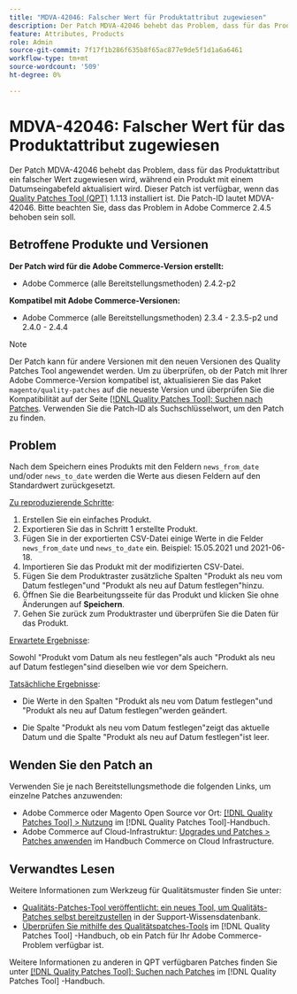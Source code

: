 ```yaml
---
title: "MDVA-42046: Falscher Wert für Produktattribut zugewiesen"
description: Der Patch MDVA-42046 behebt das Problem, dass für das Produktattribut ein falscher Wert zugewiesen wird, während ein Produkt mit einem Datumseingabefeld aktualisiert wird. Dieser Patch ist verfügbar, wenn das [Quality Patches Tool (QPT)](https://experienceleague.adobe.com/en/docs/commerce-knowledge-base/kb/announcements/commerce-announcements/magento-quality-patches-released-new-tool-to-self-serve-quality-patches) 1.1.13 installiert ist. Die Patch-ID lautet MDVA-42046. Bitte beachten Sie, dass das Problem in Adobe Commerce 2.4.5 behoben sein soll.
feature: Attributes, Products
role: Admin
source-git-commit: 7f17f1b286f635b8f65ac877e9de5f1d1a6a6461
workflow-type: tm+mt
source-wordcount: '509'
ht-degree: 0%

---
```


# MDVA-42046: Falscher Wert für das Produktattribut zugewiesen

Der Patch MDVA-42046 behebt das Problem, dass für das Produktattribut ein falscher Wert zugewiesen wird, während ein Produkt mit einem Datumseingabefeld aktualisiert wird. Dieser Patch ist verfügbar, wenn das [Quality Patches Tool (QPT)](https://experienceleague.adobe.com/en/docs/commerce-knowledge-base/kb/announcements/commerce-announcements/magento-quality-patches-released-new-tool-to-self-serve-quality-patches) 1.1.13 installiert ist. Die Patch-ID lautet MDVA-42046. Bitte beachten Sie, dass das Problem in Adobe Commerce 2.4.5 behoben sein soll.

## Betroffene Produkte und Versionen

**Der Patch wird für die Adobe Commerce-Version erstellt:**

* Adobe Commerce (alle Bereitstellungsmethoden) 2.4.2-p2

**Kompatibel mit Adobe Commerce-Versionen:**

* Adobe Commerce (alle Bereitstellungsmethoden) 2.3.4 - 2.3.5-p2 und 2.4.0 - 2.4.4

>[!NOTE]
>
>Der Patch kann für andere Versionen mit den neuen Versionen des Quality Patches Tool angewendet werden. Um zu überprüfen, ob der Patch mit Ihrer Adobe Commerce-Version kompatibel ist, aktualisieren Sie das Paket `magento/quality-patches` auf die neueste Version und überprüfen Sie die Kompatibilität auf der Seite [[!DNL Quality Patches Tool]: Suchen nach Patches](https://experienceleague.adobe.com/en/docs/commerce-knowledge-base/kb/announcements/commerce-announcements/magento-quality-patches-released-new-tool-to-self-serve-quality-patches). Verwenden Sie die Patch-ID als Suchschlüsselwort, um den Patch zu finden.

## Problem

Nach dem Speichern eines Produkts mit den Feldern `news_from_date` und/oder `news_to_date` werden die Werte aus diesen Feldern auf den Standardwert zurückgesetzt.

<u>Zu reproduzierende Schritte</u>:

1. Erstellen Sie ein einfaches Produkt.
1. Exportieren Sie das in Schritt 1 erstellte Produkt.
1. Fügen Sie in der exportierten CSV-Datei einige Werte in die Felder `news_from_date` und `news_to_date` ein. Beispiel: 15.05.2021 und 2021-06-18.
1. Importieren Sie das Produkt mit der modifizierten CSV-Datei.
1. Fügen Sie dem Produktraster zusätzliche Spalten &quot;Produkt als neu vom Datum festlegen&quot;und &quot;Produkt als neu auf Datum festlegen&quot;hinzu.
1. Öffnen Sie die Bearbeitungsseite für das Produkt und klicken Sie ohne Änderungen auf **Speichern**.
1. Gehen Sie zurück zum Produktraster und überprüfen Sie die Daten für das Produkt.

<u>Erwartete Ergebnisse</u>:

Sowohl &quot;Produkt vom Datum als neu festlegen&quot;als auch &quot;Produkt als neu auf Datum festlegen&quot;sind dieselben wie vor dem Speichern.

<u>Tatsächliche Ergebnisse</u>:

* Die Werte in den Spalten &quot;Produkt als neu vom Datum festlegen&quot;und &quot;Produkt als neu auf Datum festlegen&quot;werden geändert.

* Die Spalte &quot;Produkt als neu vom Datum festlegen&quot;zeigt das aktuelle Datum und die Spalte &quot;Produkt als neu auf Datum festlegen&quot;ist leer.

## Wenden Sie den Patch an

Verwenden Sie je nach Bereitstellungsmethode die folgenden Links, um einzelne Patches anzuwenden:

* Adobe Commerce oder Magento Open Source vor Ort: [[!DNL Quality Patches Tool] > Nutzung](/help/tools/quality-patches-tool/usage.md) im [!DNL Quality Patches Tool]-Handbuch.
* Adobe Commerce auf Cloud-Infrastruktur: [Upgrades und Patches > Patches anwenden](https://experienceleague.adobe.com/docs/commerce-cloud-service/user-guide/develop/upgrade/apply-patches.html) im Handbuch Commerce on Cloud Infrastructure.

## Verwandtes Lesen

Weitere Informationen zum Werkzeug für Qualitätsmuster finden Sie unter:

* [Qualitäts-Patches-Tool veröffentlicht: ein neues Tool, um Qualitäts-Patches selbst bereitzustellen](https://experienceleague.adobe.com/en/docs/commerce-knowledge-base/kb/announcements/commerce-announcements/magento-quality-patches-released-new-tool-to-self-serve-quality-patches) in der Support-Wissensdatenbank.
* [Überprüfen Sie mithilfe des Qualitätspatches-Tools](/help/tools/quality-patches-tool/patches-available-in-qpt/check-patch-for-magento-issue-with-magento-quality-patches.md) im [!DNL Quality Patches Tool] -Handbuch, ob ein Patch für Ihr Adobe Commerce-Problem verfügbar ist.

Weitere Informationen zu anderen in QPT verfügbaren Patches finden Sie unter [[!DNL Quality Patches Tool]: Suchen nach Patches](https://experienceleague.adobe.com/tools/commerce-quality-patches/index.html) im [!DNL Quality Patches Tool] -Handbuch.
